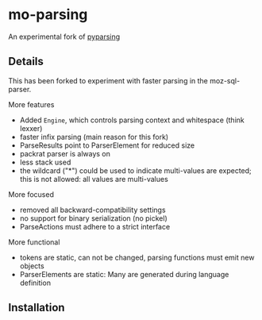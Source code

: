 # mo-parsing

An experimental fork of [pyparsing](https://github.com/pyparsing/pyparsing)

## Details

This has been forked to experiment with faster parsing in the moz-sql-parser.

More features

* Added `Engine`, which controls parsing context and whitespace (think lexxer)
* faster infix parsing (main reason for this fork)
* ParseResults point to ParserElement for reduced size
* packrat parser is always on
* less stack used 
* the wildcard ("*") could be used to indicate multi-values are expected; this is not allowed: all values are multi-values


More focused 

* removed all backward-compatibility settings
* no support for binary serialization (no pickel)
* ParseActions must adhere to a strict interface

More functional

* tokens are static, can not be changed, parsing functions must emit new objects
* ParserElements are static: Many are generated during language definition


## Installation

